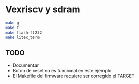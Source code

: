 # Vexriscv y sdram

```bash
make g
make f
make flash-ft232
make litex_term
```

## TODO

* Documentar
* Boton de reset no es funcional en éste ejemplo
* El Makefile del firmware requiere ser corregido el TARGET
